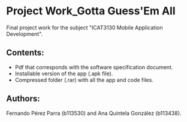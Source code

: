 # Project Work_Gotta Guess'Em All
Final project work for the subject "ICAT3130 Mobile Application Development".

## Contents:
- Pdf that corresponds with the software specification document.
- Installable version of the app (.apk file).
- Compressed folder (.rar) with all the app and code files.

## Authors:
Fernando Pérez Parra (b113530) and Ana Quintela González (b113438).
